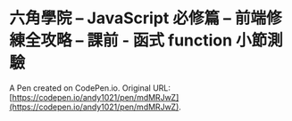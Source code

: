 # 六角學院 – JavaScript 必修篇 – 前端修練全攻略 – 課前 -  函式 function 小節測驗

A Pen created on CodePen.io. Original URL: [https://codepen.io/andy1021/pen/mdMRJwZ](https://codepen.io/andy1021/pen/mdMRJwZ).


